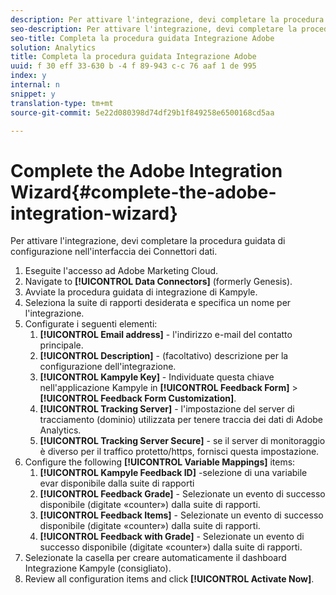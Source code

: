 ```yaml
---
description: Per attivare l'integrazione, devi completare la procedura guidata di configurazione nell'interfaccia dei Connettori dati.
seo-description: Per attivare l'integrazione, devi completare la procedura guidata di configurazione nell'interfaccia dei Connettori dati.
seo-title: Completa la procedura guidata Integrazione Adobe
solution: Analytics
title: Completa la procedura guidata Integrazione Adobe
uuid: f 30 eff 33-630 b -4 f 89-943 c-c 76 aaf 1 de 995
index: y
internal: n
snippet: y
translation-type: tm+mt
source-git-commit: 5e22d080398d74df29b1f849258e6500168cd5aa

---
```



# Complete the Adobe Integration Wizard{#complete-the-adobe-integration-wizard}

Per attivare l'integrazione, devi completare la procedura guidata di configurazione nell'interfaccia dei Connettori dati.

1. Eseguite l'accesso ad Adobe Marketing Cloud.
1. Navigate to **[!UICONTROL Data Connectors]** (formerly Genesis).
1. Avviate la procedura guidata di integrazione di Kampyle.
1. Seleziona la suite di rapporti desiderata e specifica un nome per l'integrazione.
1. Configurate i seguenti elementi:
   1. **[!UICONTROL Email address]** - l'indirizzo e-mail del contatto principale.
   1. **[!UICONTROL Description]** - (facoltativo) descrizione per la configurazione dell'integrazione.
   1. **[!UICONTROL Kampyle Key]** - Individuate questa chiave nell'applicazione Kampyle in **[!UICONTROL Feedback Form]** &gt; **[!UICONTROL Feedback Form Customization]**.
   1. **[!UICONTROL Tracking Server]** - l'impostazione del server di tracciamento (dominio) utilizzata per tenere traccia dei dati di Adobe Analytics.
   1. **[!UICONTROL Tracking Server Secure]** - se il server di monitoraggio è diverso per il traffico protetto/https, fornisci questa impostazione.
1. Configure the following **[!UICONTROL Variable Mappings]** items:
   1. **[!UICONTROL Kampyle Feedback ID]** -selezione di una variabile evar disponibile dalla suite di rapporti
   1. **[!UICONTROL Feedback Grade]** - Selezionate un evento di successo disponibile (digitate «counter») dalla suite di rapporti.
   1. **[!UICONTROL Feedback Items]** - Selezionate un evento di successo disponibile (digitate «counter») dalla suite di rapporti.
   1. **[!UICONTROL Feedback with Grade]** - Selezionate un evento di successo disponibile (digitate «counter») dalla suite di rapporti.
1. Selezionate la casella per creare automaticamente il dashboard Integrazione Kampyle (consigliato).
1. Review all configuration items and click **[!UICONTROL Activate Now]**.

